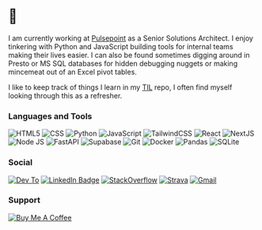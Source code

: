 # 👋

I am currently working at [Pulsepoint](https://pulsepoint.com) as a Senior Solutions Architect. I enjoy tinkering with Python and JavaScript building tools for internal teams making their lives easier. I can also be found sometimes digging around in Presto or MS SQL databases for hidden debugging nuggets or making mincemeat out of an Excel pivot tables.

I like to keep track of things I learn in my [TIL](https://github.com/mrpbennett/TIL) repo, I often find myself looking through this as a refresher.

### Languages and Tools  

![HTML5](https://img.shields.io/badge/html5-E34F26.svg?&style=for-the-badge&logo=html5&logoColor=white)
![CSS](https://img.shields.io/badge/css3-1572B6.svg?&style=for-the-badge&logo=css3&logoColor=white)
![Python](https://img.shields.io/badge/python-3776AB.svg?&style=for-the-badge&logo=python&logoColor=white)
![JavaScript](https://img.shields.io/badge/javascript-323330.svg?&style=for-the-badge&logo=javascript&logoColor=F7DF1E)
![TailwindCSS](https://img.shields.io/badge/tailwindcss-06B6D4.svg?&style=for-the-badge&logo=tailwindcss&logoColor=white)
![React](https://img.shields.io/badge/react-35495e.svg?&style=for-the-badge&logo=react&logoColor=61DAFB)
![NextJS](https://img.shields.io/badge/next.js-000000.svg?&style=for-the-badge&logo=nextdotjs&logoColor=white)
![Node JS](https://img.shields.io/badge/node.js-339933.svg?&style=for-the-badge&logo=node.js&logoColor=white)
![FastAPI](https://img.shields.io/badge/fastapi-009688.svg?&style=for-the-badge&logo=fastapi&logoColor=white)
![Supabase](https://img.shields.io/badge/supabase-3ECF8E.svg?&style=for-the-badge&logo=supabase&logoColor=white)
![Git](https://img.shields.io/badge/git-F05033.svg?&style=for-the-badge&logo=git&logoColor=white)
![Docker](https://img.shields.io/badge/docker-2496ED.svg?&style=for-the-badge&logo=docker&logoColor=white)
![Pandas](https://img.shields.io/badge/pandas-150458.svg?&style=for-the-badge&logo=pandas&logoColor=white)
![SQLite](https://img.shields.io/badge/sqlite-003B57.svg?&style=for-the-badge&logo=sqlite&logoColor=white)



### Social


[![Dev To](https://img.shields.io/badge/dev.to%20-0A0A0A.svg?&style=for-the-badge&logo=devdotto&logoColor=white)](https://www.linkedin.com/in/paulandrewbennett)
[![LinkedIn Badge](https://img.shields.io/badge/linkedin%20-%230077B5.svg?&style=for-the-badge&logo=linkedin&logoColor=white)](https://www.linkedin.com/in/paulandrewbennett)
[![StackOverflow](https://img.shields.io/badge/-Stack%20overflow-FE7A16?style=for-the-badge&logo=stack-overflow&logoColor=white)](https://stackoverflow.com/users/10129053/mrpbennett)
[![Strava](https://img.shields.io/badge/strava-FC4C02.svg?&style=for-the-badge&logo=strava&logoColor=white)](https://www.strava.com/athletes/866413)
[![Gmail](https://img.shields.io/badge/Gmail-D14836?style=for-the-badge&logo=gmail&logoColor=white)](mailto:pbennett.uk@gmail.com)

### Support
[![Buy Me A Coffee](https://img.shields.io/badge/buy%20me%20a%20coffee-FFDD00.svg?style=for-the-badge&logo=buymeacoffee&logoColor=black)](https://www.buymeacoffee.com/mrpbennett)
